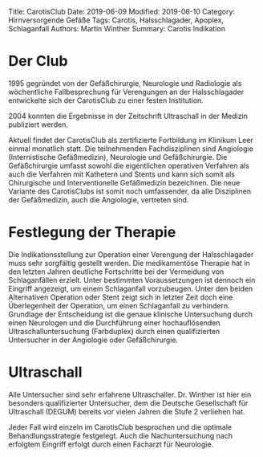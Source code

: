 Title: CarotisClub
Date: 2019-06-09
Modified: 2019-06-10
Category: Hirnversorgende Gefäße
Tags: Carotis, Halsschlagader, Apoplex, Schlaganfall
Authors: Martin Winther
Summary: Carotis Indikation

# Der Club

1995 gegründet von der Gefäßchirurgie, Neurologie und Radiologie als
wöchentliche Fallbesprechung für Verengungen an der Halsschlagader
entwickelte sich der CarotisClub zu einer festen Institution. 

2004 konnten die Ergebnisse in der Zeitschrift Ultraschall in der Medizin publiziert werden.

Aktuell findet der CarotisClub als zertifizierte Fortbildung im Klinikum Leer einmal monatlich statt. 
Die teilnehmenden Fachdisziplinen sind Angiologie (Internistische Gefäßmedizin), Neurologie und Gefäßchirurgie. 
Die Gefäßchirurgie umfasst sowohl die eigentlichen operativen Verfahren als auch die Verfahren mit Kathetern und Stents und kann sich somit als Chirurgische und Interventionelle Gefäßmedizin bezeichnen. 
Die neue Variante des CarotisClubs ist somit noch umfassender, da alle Disziplinen der Gefäßmedizin, auch die Angiologie, vertreten sind. 

# Festlegung der Therapie

Die Indikationsstellung zur Operation einer Verengung der Halsschlagader muss sehr sorgfältig gestellt werden. 
Die medikamentöse Therapie hat in den letzten Jahren deutliche Fortschritte bei der Vermeidung von Schlaganfällen erzielt.
Unter bestimmten Voraussetzungen ist dennoch ein Eingriff angezeigt, um einem Schlaganfall vorzubeugen. 
Unter den beiden Alternativen Operation oder Stent zeigt sich in letzter Zeit doch eine Überlegenheit der Operation,
um einen Schlaganfall zu verhindern. 
Grundlage der Entscheidung ist die genaue klinische Untersuchung durch einen Neurologen und die Durchführung einer 
hochauflösenden Ultraschalluntersuchung (Farbduplex) durch einen qualifizierten Untersucher in der Angiologie oder Gefäßchirurgie. 

# Ultraschall

Alle Untersucher sind sehr erfahrene Ultraschaller. Dr. Winther ist hier ein besonders qualifizierter Untersucher, dem die Deutsche Gesellschaft für Ultraschall (DEGUM) bereits vor vielen Jahren die Stufe 2 verliehen hat. 

Jeder Fall wird einzeln im CarotisClub besprochen und die optimale Behandlungsstrategie festgelegt. 
Auch die Nachuntersuchung nach erfolgtem Eingriff erfolgt durch einen Facharzt für Neurologie. 
